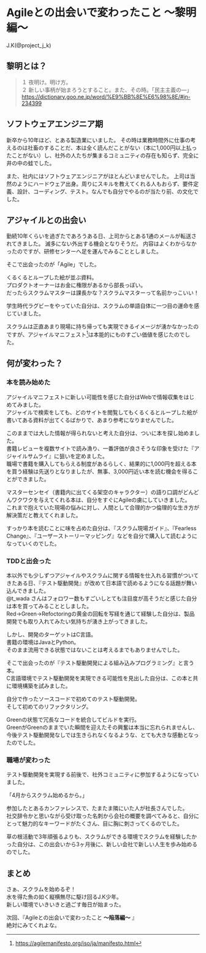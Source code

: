 # Agileとの出会いで変わったこと 〜黎明編〜

<div class="flushright">J.K(@project_j_k)</div>


## 黎明とは？
> １ 夜明け。明け方。  
> ２ 新しい事柄が始まろうとすること。また、その時。「民主主義の―」
https://dictionary.goo.ne.jp/word/%E9%BB%8E%E6%98%8E/#jn-234399

## ソフトウェアエンジニア期
新卒から10年ほど、とある製造業にいました。
その時は業務時間外に仕事の考えるのは社畜のすることだ、本は全く読んだことがない（本に1,000円以上払ったことがない）し、社外の人たちが集まるコミュニティの存在も知らず、完全に井の中の蛙でした。

また、社内にはソフトウェアエンジニアがほとんどいませんでした。
上司は当然のようにハードウェア出身。周りにスキルを教えてくれる人もおらず、要件定義、設計、コーディング、テスト。なんでも自分でやるのが当たり前、の文化でした。

## アジャイルとの出会い
勤続10年くらいを過ぎたであろうある日、上司からとある1通のメールが転送されてきました。
滅多にない外出する機会となりそうだ。
内容はよくわからなかったのですが、研修センターへ足を運んでみることとしました。

そこで出会ったのが「Agile」でした。

くるくるとループした絵が並ぶ資料。  
プロダクトオーナーはお金に権限があるから部長っぽい。  
だったらスクラムマスターは課長かな？スクラムマスターって名前かっこいい！  

学生時代ラグビーをやっていた自分は、スクラムの単語自体に一つ目の運命を感じていました。

スクラムは正直あまり現場に持ち帰っても実現できるイメージが湧かなかったのですが、アジャイルマニフェスト[^アジャイルマニフェスト]は本能的にものすごい価値を感じたのでした。  

[^アジャイルマニフェスト]: https://agilemanifesto.org/iso/ja/manifesto.html

## 何が変わった？
### 本を読み始めた
アジャイルマニフェストに新しい可能性を感じた自分はWebで情報収集をはじめてみました。  
アジャイルで検索をしても、どのサイトを閲覧してもくるくるとループした絵が書いてある資料が出てくるばかりで、あまり参考になりませんでした。  

このままでは大した情報が得られないと考えた自分は、ついに本を探し始めました。  
書籍レビューを複数サイトで読み漁り、一番評価が良さそうな印象を受けた『アジャイルサムライ』に狙いを定めました。  
職場で書籍を購入してもらえる制度があるらしく、結果的に1,000円を超える本を買う経験は先送りとなりましたが、無事、3,000円近い本を読む機会を得ることができました。  

マスターセンセイ（書籍内に出てくる架空のキャラクター）の語り口調がどんどんワクワクを与えてくれる本は、自分をすぐにAgileの虜にしていきました。  
これまで抱えていた現場の悩みに対し、人間として合理的かつ倫理的な生き方が解決策だと教えてくれました。

すっかり本を読むことに味を占めた自分は、『スクラム現場ガイド』、『Fearless Change』、『ユーザーストーリーマッピング』などを自分で購入して読むようになっていくのでした。  

### TDDと出会った
本以外でも少しずつアジャイルやスクラムに関する情報を仕入れる習慣がついてきたある日、『テスト駆動開発』が改めて日本語で読めるようになる話題が舞い込んできました。  
@t_wada さんはフォロワー数もすごいしとても注目度が高そうだと感じた自分は本を買ってみることとしました。  
Red→Green→Refoctoringの黄金の回転を写経を通じて経験した自分は、製品開発でも取り入れてみたい気持ちが湧き上がってきました。

しかし、開発のターゲットはC言語。  
書籍の環境はJavaとPython。  
そのまま流用できる状態ではないことは考えるまでもありませんでした。  

そこで出会ったのが『テスト駆動開発による組み込みプログラミング』と言う本。  
C言語環境でテスト駆動開発を実現できる可能性を見出した自分は、この本と共に環境構築を試みました。    

自分で作ったソースコードで初めてのテスト駆動開発。  
そして初めてのリファクタリング。  

Greenの状態で冗長なコードを統合してビルドを実行。  
GreenがGreenのままでいた瞬間を迎えたその興奮は本当に忘れられませんし、今後テスト駆動開発なしでは生きられなくなるような、とても大きな感動となったのでした。  

### 職場が変わった
テスト駆動開発を実現する前後で、社外コミュニティに参加するようになっていました。  

「4月からスクラム始めるから。」  

参加したとあるカンファレンスで、たまたま隣にいた人が社長さんでした。  
社交辞令かと思いながら受け取った名刺から会社の概要を調べてみると、自分にとって魅力的なキーワードがたくさん、目に胸に刺さってくるのでした。

草の根活動で3年頑張るよりも、スクラムができる環境でスクラムを経験したかった自分は、この出会いから3ヶ月後に、新しい会社で新しい人生を歩み始めるのでした。

## まとめ
さぁ、スクラムを始めるぞ！  
水を得た魚の如く縦横無尽に駆け回るJ.K少年。  
新しい環境でいきいきと過ごす毎日が始まった。  

次回、『Agileとの出会いで変わったこと **〜陥落編〜** 』  
絶対にみてくれよな。
